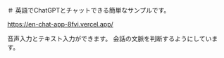 ＃ 英語でChatGPTとチャットできる簡単なサンプルです。

https://en-chat-app-8fvi.vercel.app/

音声入力とテキスト入力ができます。
会話の文脈を判断するようにしています。
